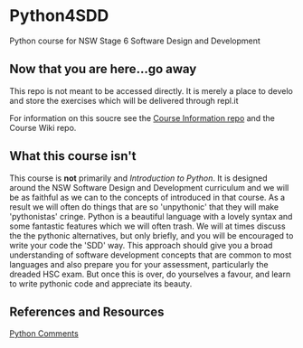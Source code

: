 # Python4SDD

Python course for NSW Stage 6 Software Design and Development

## Now that you are here...go away

This repo is not meant to be accessed directly. It is merely a place to develo and store the exercises which will be delivered through repl.it

For information on this soucre see the [Course Information repo](https://github.com/Aurora-College-SDD-2022/Course_Information) and the Course Wiki repo.

## What this course isn't
This course is **not** primarily and *Introduction to Python*. It is designed around the NSW Software Design and Development curriculum and we will be as faithful as we can to the concepts of introduced in that course. As a result we will often do things that are so 'unpythonic' that they will make 'pythonistas' cringe. Python is a beautiful language with a lovely syntax and some fantastic features which we will often trash. We will at times discuss the the pythonic alternatives, but only briefly, and you will be encouraged to write your code the 'SDD' way. This approach should give you a broad understanding of software development concepts that are common to most languages and also prepare you for your assessment, particularly the dreaded HSC exam. But once this is over, do yourselves a favour, and learn to write pythonic code and appreciate its beauty.


## References and Resources

[Python Comments](https://www.pythontutorial.net/python-basics/python-comments)
